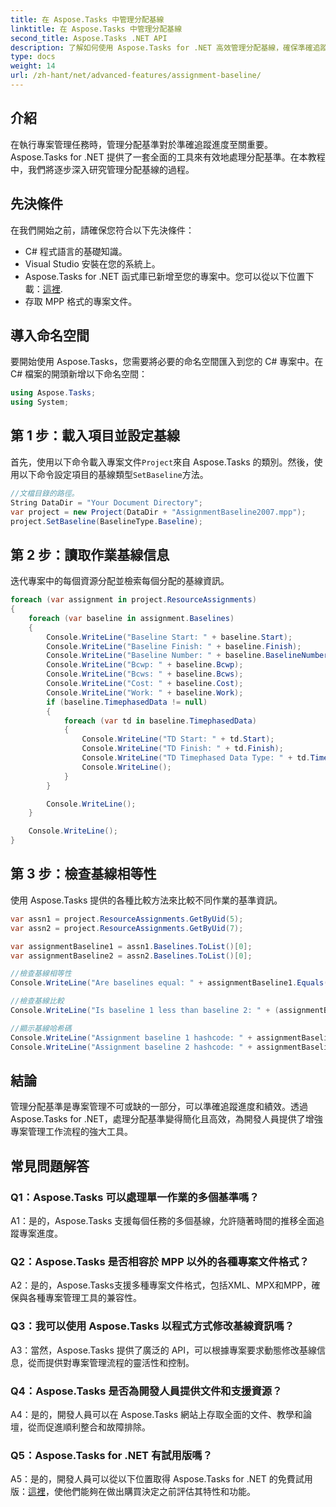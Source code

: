 ```yaml
---
title: 在 Aspose.Tasks 中管理分配基線
linktitle: 在 Aspose.Tasks 中管理分配基線
second_title: Aspose.Tasks .NET API
description: 了解如何使用 Aspose.Tasks for .NET 高效管理分配基線，確保準確追蹤專案進度和績效。
type: docs
weight: 14
url: /zh-hant/net/advanced-features/assignment-baseline/
---
```

## 介紹

在執行專案管理任務時，管理分配基準對於準確追蹤進度至關重要。 Aspose.Tasks for .NET 提供了一套全面的工具來有效地處理分配基準。在本教程中，我們將逐步深入研究管理分配基線的過程。

## 先決條件

在我們開始之前，請確保您符合以下先決條件：

- C# 程式語言的基礎知識。
- Visual Studio 安裝在您的系統上。
- Aspose.Tasks for .NET 函式庫已新增至您的專案中。您可以從以下位置下載：[這裡](https://releases.aspose.com/tasks/net/).
- 存取 MPP 格式的專案文件。

## 導入命名空間

要開始使用 Aspose.Tasks，您需要將必要的命名空間匯入到您的 C# 專案中。在 C# 檔案的開頭新增以下命名空間：

```csharp
using Aspose.Tasks;
using System;


```

## 第 1 步：載入項目並設定基線

首先，使用以下命令載入專案文件`Project`來自 Aspose.Tasks 的類別。然後，使用以下命令設定項目的基線類型`SetBaseline`方法。

```csharp
//文檔目錄的路徑。
String DataDir = "Your Document Directory";
var project = new Project(DataDir + "AssignmentBaseline2007.mpp");
project.SetBaseline(BaselineType.Baseline);
```

## 第 2 步：讀取作業基線信息

迭代專案中的每個資源分配並檢索每個分配的基線資訊。

```csharp
foreach (var assignment in project.ResourceAssignments)
{
    foreach (var baseline in assignment.Baselines)
    {
        Console.WriteLine("Baseline Start: " + baseline.Start);
        Console.WriteLine("Baseline Finish: " + baseline.Finish);
        Console.WriteLine("Baseline Number: " + baseline.BaselineNumber);
        Console.WriteLine("Bcwp: " + baseline.Bcwp);
        Console.WriteLine("Bcws: " + baseline.Bcws);
        Console.WriteLine("Cost: " + baseline.Cost);
        Console.WriteLine("Work: " + baseline.Work);
        if (baseline.TimephasedData != null)
        {
            foreach (var td in baseline.TimephasedData)
            {
                Console.WriteLine("TD Start: " + td.Start);
                Console.WriteLine("TD Finish: " + td.Finish);
                Console.WriteLine("TD Timephased Data Type: " + td.TimephasedDataType);
                Console.WriteLine();
            }
        }

        Console.WriteLine();
    }

    Console.WriteLine();
}
```

## 第 3 步：檢查基線相等性

使用 Aspose.Tasks 提供的各種比較方法來比較不同作業的基準資訊。

```csharp
var assn1 = project.ResourceAssignments.GetByUid(5);
var assn2 = project.ResourceAssignments.GetByUid(7);

var assignmentBaseline1 = assn1.Baselines.ToList()[0];
var assignmentBaseline2 = assn2.Baselines.ToList()[0];

//檢查基線相等性
Console.WriteLine("Are baselines equal: " + assignmentBaseline1.Equals(assignmentBaseline2));

//檢查基線比較
Console.WriteLine("Is baseline 1 less than baseline 2: " + (assignmentBaseline1 < assignmentBaseline2));

//顯示基線哈希碼
Console.WriteLine("Assignment baseline 1 hashcode: " + assignmentBaseline1.GetHashCode());
Console.WriteLine("Assignment baseline 2 hashcode: " + assignmentBaseline2.GetHashCode());
```

## 結論

管理分配基準是專案管理不可或缺的一部分，可以準確追蹤進度和績效。透過 Aspose.Tasks for .NET，處理分配基準變得簡化且高效，為開發人員提供了增強專案管理工作流程的強大工具。

## 常見問題解答

### Q1：Aspose.Tasks 可以處理單一作業的多個基準嗎？

A1：是的，Aspose.Tasks 支援每個任務的多個基線，允許隨著時間的推移全面追蹤專案進度。

### Q2：Aspose.Tasks 是否相容於 MPP 以外的各種專案文件格式？

A2：是的，Aspose.Tasks支援多種專案文件格式，包括XML、MPX和MPP，確保與各種專案管理工具的兼容性。

### Q3：我可以使用 Aspose.Tasks 以程式方式修改基線資訊嗎？

A3：當然，Aspose.Tasks 提供了廣泛的 API，可以根據專案要求動態修改基線信息，從而提供對專案管理流程的靈活性和控制。

### Q4：Aspose.Tasks 是否為開發人員提供文件和支援資源？

A4：是的，開發人員可以在 Aspose.Tasks 網站上存取全面的文件、教學和論壇，從而促進順利整合和故障排除。

### Q5：Aspose.Tasks for .NET 有試用版嗎？

 A5：是的，開發人員可以從以下位置取得 Aspose.Tasks for .NET 的免費試用版：[這裡](https://releases.aspose.com/)，使他們能夠在做出購買決定之前評估其特性和功能。